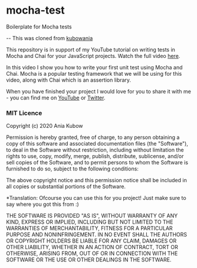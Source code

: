 # mocha-test
Boilerplate for Mocha tests

-- This was cloned from [kubowania](https://github.com/kubowania)

This repository is in support of my YouTube tutorial on writing tests in Mocha and Chai for your JavaScript projects. Watch the full video [here](https://youtu.be/Rumf96j0cR0).

In this video I show you how to write your first unit test using Mocha and Chai. Mocha is a popular testing framework that we will be using for this video, along with Chai which is an assertion library.

When you have finished your project I would love for you to share it with me - you can find me on [YouTube](https://www.youtube.com/channel/UC5DNytAJ6_FISueUfzZCVsw)  or [Twitter](https://www.twitter.com/ania_kubow). 


### MIT Licence

Copyright (c) 2020 Ania Kubow

Permission is hereby granted, free of charge, to any person obtaining a copy of this software and associated documentation files (the "Software"), to deal in the Software without restriction, including without limitation the rights to use, copy, modify, merge, publish, distribute, sublicense, and/or sell copies of the Software, and to permit persons to whom the Software is furnished to do so, subject to the following conditions:

The above copyright notice and this permission notice shall be included in all copies or substantial portions of the Software.

*Translation: Ofcourse you can use this for you project! Just make sure to say where you got this from :)

THE SOFTWARE IS PROVIDED "AS IS", WITHOUT WARRANTY OF ANY KIND, EXPRESS OR IMPLIED, INCLUDING BUT NOT LIMITED TO THE WARRANTIES OF MERCHANTABILITY, FITNESS FOR A PARTICULAR PURPOSE AND NONINFRINGEMENT. IN NO EVENT SHALL THE AUTHORS OR COPYRIGHT HOLDERS BE LIABLE FOR ANY CLAIM, DAMAGES OR OTHER LIABILITY, WHETHER IN AN ACTION OF CONTRACT, TORT OR OTHERWISE, ARISING FROM, OUT OF OR IN CONNECTION WITH THE SOFTWARE OR THE USE OR OTHER DEALINGS IN THE SOFTWARE.
